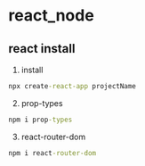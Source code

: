 # react_node

## react install
1. install
```cmd
npx create-react-app projectName
```

2. prop-types
```cmd
npm i prop-types
```

3. react-router-dom
```cmd
npm i react-router-dom
```